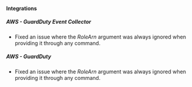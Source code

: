 
#### Integrations

##### AWS - GuardDuty Event Collector

- Fixed an issue where the *RoleArn* argument was always ignored when providing it through any command.

##### AWS - GuardDuty

- Fixed an issue where the *RoleArn* argument was always ignored when providing it through any command.
